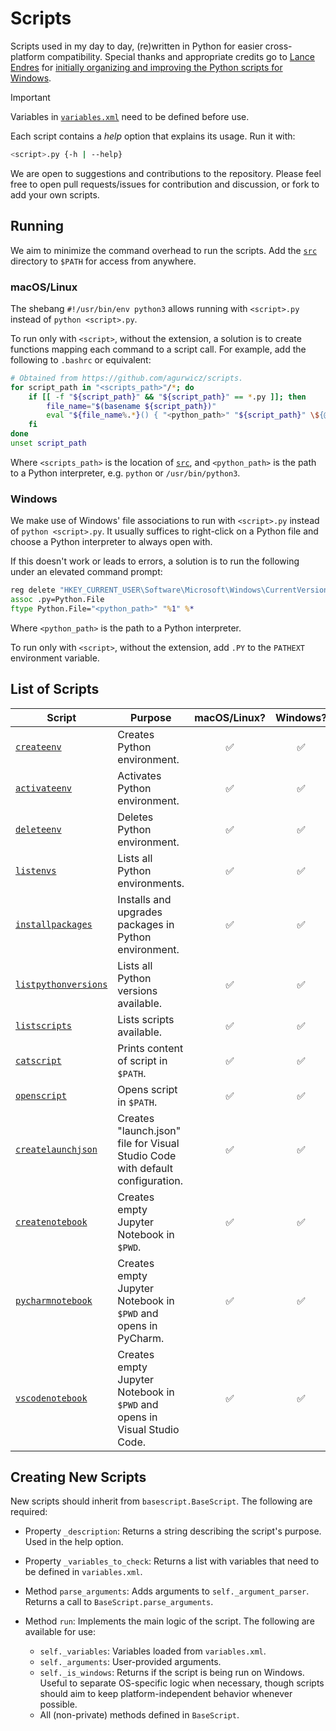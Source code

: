 # Scripts

Scripts used in my day to day, (re)written in Python for easier cross-platform compatibility.
Special thanks and appropriate credits go to [Lance Endres](https://github.com/lendres) for [initially organizing and improving the Python scripts for Windows](https://github.com/lendres/Python-Scripts).

> [!IMPORTANT]
> Variables in [`variables.xml`](src/variables.xml) need to be defined before use.

Each script contains a *help* option that explains its usage. Run it with:
```bash
<script>.py {-h | --help}
```

We are open to suggestions and contributions to the repository. 
Please feel free to open pull requests/issues for contribution and discussion, or fork to add your own scripts.

## Running

We aim to minimize the command overhead to run the scripts.
Add the [`src`](src) directory to `$PATH` for access from anywhere.

### macOS/Linux

The shebang `#!/usr/bin/env python3` allows running with `<script>.py` instead of `python <script>.py`. 

To run only with `<script>`, without the extension, a solution is to create functions mapping each command to a script call.
For example, add the following to `.bashrc` or equivalent:
```bash
# Obtained from https://github.com/agurwicz/scripts.
for script_path in "<scripts_path>"/*; do
    if [[ -f "${script_path}" && "${script_path}" == *.py ]]; then
        file_name="$(basename ${script_path})"
        eval "${file_name%.*}() { "<python_path>" "${script_path}" \${@} }"
    fi
done
unset script_path
```
Where `<scripts_path>` is the location of [`src`](src), and `<python_path>` is the path to a Python interpreter, e.g. `python` or `/usr/bin/python3`.

### Windows

We make use of Windows' file associations to run with `<script>.py` instead of `python <script>.py`. 
It usually suffices to right-click on a Python file and choose a Python interpreter to always open with.

If this doesn't work or leads to errors, a solution is to run the following under an elevated command prompt:
```bat
reg delete "HKEY_CURRENT_USER\Software\Microsoft\Windows\CurrentVersion\Explorer\FileExts\.py\UserChoice" /f
assoc .py=Python.File
ftype Python.File="<python_path>" "%1" %*
```
Where `<python_path>` is the path to a Python interpreter.

To run only with `<script>`, without the extension, add `.PY` to the `PATHEXT` environment variable.

## List of Scripts

| Script                                             | Purpose                                                                       | macOS/Linux? | Windows?  |
|----------------------------------------------------|-------------------------------------------------------------------------------|:------------:|:---------:|
| [`createenv`](src/createenv.py)                    | Creates Python environment.                                                   | ✅           | ✅       |
| [`activateenv`](src/activateenv.py)                | Activates Python environment.                                                 | ✅           | ✅       |
| [`deleteenv`](src/deleteenv.py)                    | Deletes Python environment.                                                   | ✅           | ✅       |
| [`listenvs`](src/listenvs.py)                      | Lists all Python environments.                                                | ✅           | ✅       |
| [`installpackages`](src/installpackages.py)        | Installs and upgrades packages in Python environment.                         | ✅           | ✅       |
| [`listpythonversions`](src/listpythonversions.py)  | Lists all Python versions available.                                          | ✅           | ✅       |
| [`listscripts`](src/listscripts.py)                | Lists scripts available.                                                      | ✅           | ✅       |
| [`catscript`](src/catscript.py)                    | Prints content of script in `$PATH`.                                          | ✅           | ✅       |
| [`openscript`](src/openscript.py)                  | Opens script in `$PATH`.                                                      | ✅           | ✅       |
| [`createlaunchjson`](src/createlaunchjson.py)      | Creates "launch.json" file for Visual Studio Code with default configuration. | ✅           | ✅       |
| [`createnotebook`](src/createnotebook.py)          | Creates empty Jupyter Notebook in `$PWD`.                                     | ✅           | ✅       |
| [`pycharmnotebook`](src/pycharmnotebook.py)        | Creates empty Jupyter Notebook in `$PWD` and opens in PyCharm.                | ✅           | ✅       |
| [`vscodenotebook`](src/vscodenotebook.py)          | Creates empty Jupyter Notebook in `$PWD` and opens in Visual Studio Code.     | ✅           | ✅       |

## Creating New Scripts

New scripts should inherit from `basescript.BaseScript`.
The following are required:

- Property `_description`:
Returns a string describing the script's purpose.
Used in the help option.

- Property `_variables_to_check`:
Returns a list with variables that need to be defined in `variables.xml`.

- Method `parse_arguments`:
Adds arguments to `self._argument_parser`.
Returns a call to `BaseScript.parse_arguments`.

- Method `run`:
Implements the main logic of the script.
The following are available for use:
    - `self._variables`: Variables loaded from `variables.xml`.
    - `self._arguments`: User-provided arguments.
    - `self._is_windows`: Returns if the script is being run on Windows.
    Useful to separate OS-specific logic when necessary, though scripts should aim to keep platform-independent behavior whenever possible.
    - All (non-private) methods defined in `BaseScript`.
